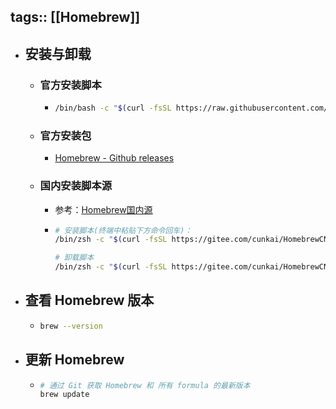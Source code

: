 tags:: [[Homebrew]]
---

- ## 安装与卸载
	- ### 官方安装脚本
		- ``` zsh
		  /bin/bash -c "$(curl -fsSL https://raw.githubusercontent.com/Homebrew/install/HEAD/install.sh)"
		  ```
	- ### 官方安装包
		- [Homebrew - Github releases](https://github.com/Homebrew/brew/releases/)
	- ### 国内安装脚本源
		- 参考：[Homebrew国内源](https://gitee.com/cunkai/HomebrewCN)
		- ``` zsh
		  # 安装脚本(终端中粘贴下方命令回车)：
		  /bin/zsh -c "$(curl -fsSL https://gitee.com/cunkai/HomebrewCN/raw/master/Homebrew.sh)"
		  
		  # 卸载脚本
		  /bin/zsh -c "$(curl -fsSL https://gitee.com/cunkai/HomebrewCN/raw/master/HomebrewUninstall.sh)"
		  ```
- ## 查看 Homebrew 版本
	- ``` zsh
	  brew --version
	  ```
- ## 更新 Homebrew
	- ``` zsh
	  # 通过 Git 获取 Homebrew 和 所有 formula 的最新版本
	  brew update
	  ```
